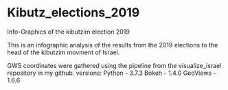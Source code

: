 # Kibutz_elections_2019
Info-Graphics of the kibutzim election 2019

This is an infographic analysis of the results from the 2019 elections to the head of the kibutzim movment of Israel.

GWS coordinates were gathered using the pipeline from the visualize_israel repository in my github.
versions:
Python - 3.7.3
Bokeh - 1.4.0
GeoViews - 1.6.6
